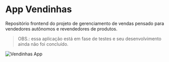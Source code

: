 # App Vendinhas

Repositório frontend do projeto de gerenciamento de vendas pensado para vendedores autônomos e revendedores de produtos.

> OBS.: essa aplicação está em fase de testes e seu desenvolvimento ainda não foi concluído.

![Vendinhas App](https://lh3.googleusercontent.com/ljz3eQmcq4FxtaY-7BfkODhww1vpGlOLFIwmHbdn8of8GVB9HZPRQQZFu5F8iCQeuFngCs0zfFDPMOuaCijUBmI2SDyMRbMWRBHNSZl2SG5Vj7gIwUe-cwRj-B7E85vMLUYHXG3f-XDySUH1QckzJgNnhReW6eWIW7OJbFt2w8DzUQjhllBlGZf2SaLuQtQQHzj65RCNmPQsZxHQqp4-FLQ3dzaSygpRkyW-s0CjFRMM3akrEgLuUKfxGrz7uJews7RMv94YIE4L9XcqjzN3tvyKtYxDlN8pS6atyAfachtdxkySR9gVbwwgEWdd04OLjC6zLZDnpYmMmUscsuRCx44nAFs3H_V81PzbSrttyWIED4dXfy-HtXu1gRnd2SZT6Pg5Zhep1CDoJc5Q3fegwldu6hBu-97sLhaT61NjLy0B9heRAwh_HyeAFhr_9aLV0YL301iBxbC-xN2q4nyGKZh1fX2h-CVSpAUjqiIX8iwvFmpX3Dgl-_TVnVBiDeXMJVIMzGMUNqJepQcoP1h_4bhEJSTvjMDpaEws50ccutMEohOx6K8gpo8q7Wdgdm69K6diPij_vZtqLMVyRdhst3sPZR_IG4HZUk397irBbEHXQxiG06sw96OgIDsQ1IljIcKm3qJ_H4OKGtEHa0KwB22kEMeuGURtqK43Je0kwUP9eBmWgiKnMIIWotwgf_lvuyzp2TQ-z0n3qDf1ObxowDipDDBZ-97KsRb1r8WM_o5vUz2fGCJsQw=w857-h528-no)
